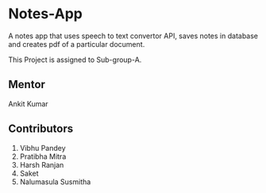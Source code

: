 # Notes-App
A notes app that uses speech to text convertor API, saves notes in database  and creates pdf of a particular document.

This Project is assigned to Sub-group-A.

## Mentor 
Ankit Kumar

## Contributors
1. Vibhu Pandey 
2. Pratibha Mitra 
3. Harsh Ranjan 
4. Saket 
5. Nalumasula Susmitha
